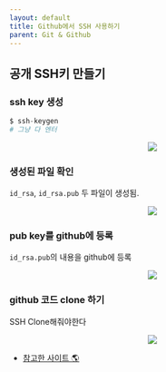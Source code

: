 ```yaml
---
layout: default
title: Github에서 SSH 사용하기
parent: Git & Github
---
```


## 공개 SSH키 만들기

### ssh key 생성

```s
$ ssh-keygen
# 그냥 다 엔터
```

<p align="center">
  <img src="https://taehyungs-programming-blog.github.io/blog/assets/images/git-github/ssh-01.png" style="max-height:400px;max-width:600px"/>
</p>


### 생성된 파일 확인

`id_rsa`, `id_rsa.pub` 두 파일이 생성됨.

<p align="center">
  <img src="https://taehyungs-programming-blog.github.io/blog/assets/images/git-github/ssh-02.png" style="max-height:400px;max-width:600px"/>
</p>


### pub key를 github에 등록

`id_rsa.pub`의 내용을 github에 등록

<p align="center">
  <img src="https://taehyungs-programming-blog.github.io/blog/assets/images/git-github/ssh-03.png" style="max-height:400px;max-width:600px" />
</p>


### github 코드 clone 하기

SSH Clone해줘야한다

<p align="center">
  <img src="https://taehyungs-programming-blog.github.io/blog/assets/images/git-github/ssh-04.png" style="max-height:400px;max-width:600px"/>
</p>


- [참고한 사이트 🌎](https://brunch.co.kr/@anonymdevoo/10)